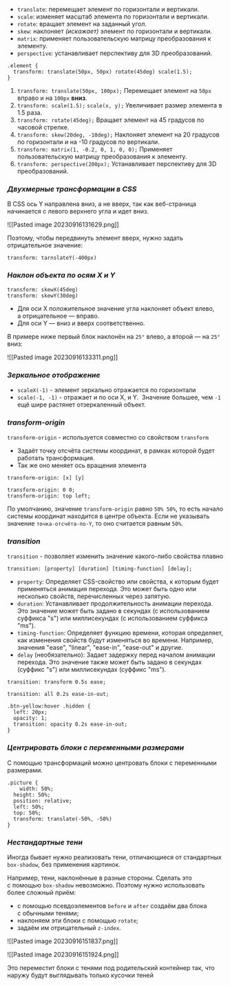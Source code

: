 - `translate`: перемещает элемент по горизонтали и вертикали.
- `scale`: изменяет масштаб элемента по горизонтали и вертикали.
- `rotate`: вращает элемент на заданный угол.
- `skew`: наклоняет _(искажает)_ элемент по горизонтали и вертикали.
- `matrix`: применяет пользовательскую матрицу преобразования к элементу.
- `perspective`: устанавливает перспективу для 3D преобразований.

```
.element {
  transform: translate(50px, 50px) rotate(45deg) scale(1.5);
}
```

1. `transform: translate(50px, 100px);`
    Перемещает элемент на `50px` вправо и на `100px` **вниз**.
2. `transform: scale(1.5);` `scale(x, y);`
    Увеличивает размер элемента в 1.5 раза. 
3. `transform: rotate(45deg);`
    Вращает элемент на 45 градусов по часовой стрелке.
4. `transform: skew(20deg, -10deg);`
    Наклоняет элемент на 20 градусов по горизонтали и на -10 градусов по вертикали.
5. `transform: matrix(1, -0.2, 0, 1, 0, 0);`
    Применяет пользовательскую матрицу преобразования к элементу.
6. `transform: perspective(200px);`
    Устанавливает перспективу для 3D преобразований.

### *Двухмерные трансформации в CSS*

В CSS ось Y направлена вниз, а не вверх, так как веб-страница начинается с левого верхнего угла и идет вниз.

![[Pasted image 20230916131629.png]]

Поэтому, чтобы передвинуть элемент вверх, нужно задать отрицательное значение:

```
transform: tarnslateY(-400px)
```

### *Наклон объекта по осям X и Y*

```
transform: skewX(45deg)
transform: skewY(30deg)
```

- Для оси X положительное значение угла наклоняет объект влево, а отрицательное — вправо. 
- Для оси Y — вниз и вверх соответственно.

В примере ниже первый блок наклонён на `25°` влево, а второй — на `25°` вниз:

![[Pasted image 20230916133311.png]]

### *Зеркальное отображение*

- `scaleX(-1)` - элемент зеркально отражается по горизонтали
- `scale(-1, -1)` - отражает и по оси X, и Y.
   Значение большее, чем `-1`  ещё шире растянет отзеркаленный объект.

### *transform-origin*

`transform-origin` - используется совместно со свойством `transform`
- Задаёт точку отсчёта системы координат, в рамках которой будет работать трансформация.
- Так же оно меняет ось вращения элемента

```
transform-origin: [x] [y]

transform-origin: 0 0;
transform-origin: top left;
```

По умолчанию, значение `transform-origin` равно `50% 50%`, то есть начало системы координат находится в центре объекта. 
Если не указывать значение `точка-отсчёта-по-Y`, то оно считается равным `50%`.

### *transition*

`transition` - позволяет изменить значение какого-либо свойства плавно

```
transition: [property] [duration] [timing-function] [delay];
```

- `property`: Определяет CSS-свойство или свойства, к которым будет применяться анимация перехода. Это может быть одно или несколько свойств, перечисленных через запятую.
- `duration`: Устанавливает продолжительность анимации перехода. Это значение может быть задано в секундах (с использованием суффикса "s") или миллисекундах (с использованием суффикса "ms").
- `timing-function`: Определяет функцию времени, которая определяет, как изменения свойств будут изменяться во времени. Например, значения "ease", "linear", "ease-in", "ease-out" и другие.
- `delay` (необязательно): Задает задержку перед началом анимации перехода. Это значение также может быть задано в секундах (суффикс "s") или миллисекундах (суффикс "ms").

```
transition: transform 0.5s ease;
 
transition: all 0.2s ease-in-out;

.btn-yellow:hover .hidden {
  left: 20px;
  opacity: 1;
  transition: opacity 0.2s ease-in-out;
}
```

### *Центрировать блоки с переменными размерами*

С помощью трансформаций можно центровать блоки с переменными размерами.

```
.picture {
	width: 50%;
  height: 50%;
  position: relative;
  left: 50%;
  top: 50%;
  transform: translate(-50%, -50%)
}
```

### *Нестандартные тени*

Иногда бывает нужно реализовать тени, отличающиеся от стандартных `box-shadow`, без применения картинок.

Например, тени, наклонённые в разные стороны.
Сделать это с помощью `box-shadow` невозможно. Поэтому нужно использовать более сложный приём:

- c помощью псевдоэлементов `before` и `after` создаём два блока с обычными тенями;
- наклоняем эти блоки с помощью `rotate`;
- задаём им отрицательный `z-index`.

![[Pasted image 20230916151837.png]]

![[Pasted image 20230916151924.png]]

Это переместит блоки с тенями под родительский контейнер так, что наружу будут выглядывать только кусочки теней